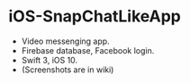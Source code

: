 # iOS-SnapChatLikeApp

- Video messenging app.
- Firebase database, Facebook login. 
- Swift 3, iOS 10. 
- (Screenshots are in wiki)
